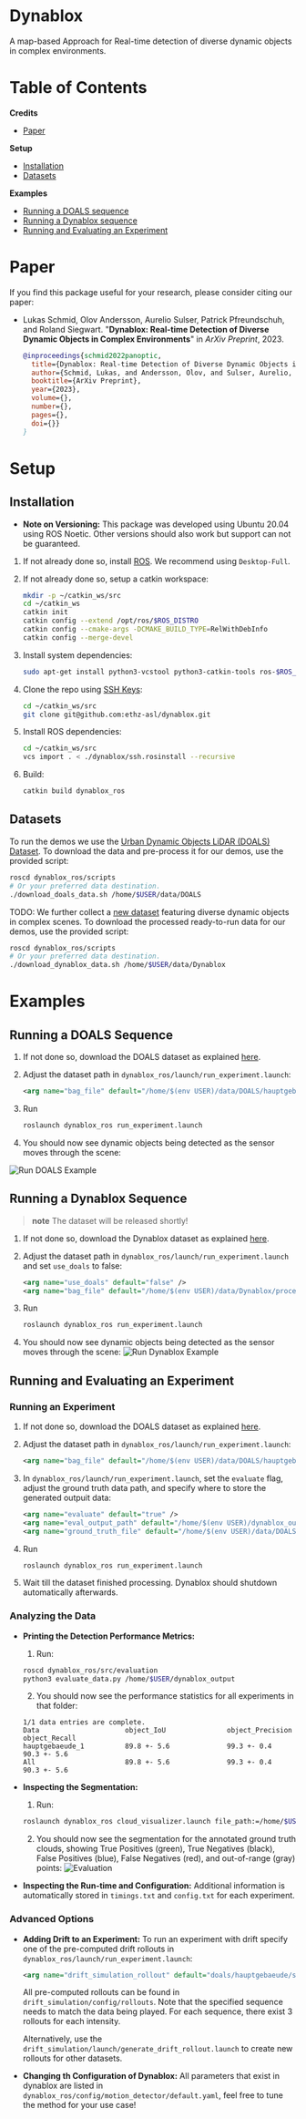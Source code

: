 # Dynablox
A map-based Approach for Real-time detection of diverse dynamic objects in complex environments.


# Table of Contents
**Credits**
* [Paper](#Paper)

**Setup**
* [Installation](#Installation)
* [Datasets](#Datasets)

**Examples**
- [Running a DOALS sequence](#Running-a-DOALS-sequence)
- [Running a Dynablox sequence](#Running-a-Dynablox-sequence)
- [Running and Evaluating an Experiment](#Evaluating-an-Experiment)

# Paper
If you find this package useful for your research, please consider citing our paper:

* Lukas Schmid, Olov Andersson, Aurelio Sulser, Patrick Pfreundschuh, and Roland Siegwart. "**Dynablox: Real-time Detection of Diverse Dynamic Objects in Complex Environments**" in *ArXiv Preprint*, 2023.
  ```bibtex
  @inproceedings{schmid2022panoptic,
    title={Dynablox: Real-time Detection of Diverse Dynamic Objects in Complex Environments},
    author={Schmid, Lukas, and Andersson, Olov, and Sulser, Aurelio, and Pfreundschuh, Patrick, and Siegwart, Roland},
    booktitle={ArXiv Preprint},
    year={2023},
    volume={},
    number={},
    pages={},
    doi={}}
  }
  ```

# Setup
## Installation

* **Note on Versioning:** This package was developed using Ubuntu 20.04 using ROS Noetic. Other versions should also work but support can not be guaranteed.

1. If not already done so, install [ROS](http://wiki.ros.org/action/fullsearch/melodic/Installation/Ubuntu?action=fullsearch&context=180&value=linkto%3A%22melodic%2FInstallation%2FUbuntu%22). We recommend using `Desktop-Full`.

2. If not already done so, setup a catkin workspace:
    ```bash
    mkdir -p ~/catkin_ws/src
    cd ~/catkin_ws
    catkin init
    catkin config --extend /opt/ros/$ROS_DISTRO
    catkin config --cmake-args -DCMAKE_BUILD_TYPE=RelWithDebInfo
    catkin config --merge-devel
    ```

3. Install system dependencies:
    ```bash
    sudo apt-get install python3-vcstool python3-catkin-tools ros-$ROS_DISTRO-cmake-modules protobuf-compiler autoconf git rsync -y   
    ```

4. Clone the repo using [SSH Keys](https://docs.github.com/en/authentication/connecting-to-github-with-ssh):
    ```bash
    cd ~/catkin_ws/src
    git clone git@github.com:ethz-asl/dynablox.git
    ```

5. Install ROS dependencies:
    ```bash
    cd ~/catkin_ws/src
    vcs import . < ./dynablox/ssh.rosinstall --recursive 
    ```

6. Build:
    ```bash
    catkin build dynablox_ros
    ```

## Datasets
To run the demos we use the [Urban Dynamic Objects LiDAR  (DOALS) Dataset](https://projects.asl.ethz.ch/datasets/doku.php?id=doals).
To download the data and pre-process it for our demos, use the provided script:
```bash
roscd dynablox_ros/scripts
# Or your preferred data destination.
./download_doals_data.sh /home/$USER/data/DOALS
```

TODO: We further collect a [new dataset](todo) featuring diverse dynamic objects in complex scenes.
To download the processed ready-to-run data for our demos, use the provided script:
```bash
roscd dynablox_ros/scripts
# Or your preferred data destination.
./download_dynablox_data.sh /home/$USER/data/Dynablox
```

# Examples
## Running a DOALS Sequence
1. If not done so, download the DOALS dataset as explained [here](#datasets).

2. Adjust the dataset path in `dynablox_ros/launch/run_experiment.launch`:
    ```xml
    <arg name="bag_file" default="/home/$(env USER)/data/DOALS/hauptgebaeude/sequence_1/bag.bag" />  
    ```
3. Run
    ```bash
    roslaunch dynablox_ros run_experiment.launch 
    ```
4. You should now see dynamic objects being detected as the sensor moves through the scene:

![Run DOALS Example](https://user-images.githubusercontent.com/36043993/232138501-84250c43-236e-46f6-9b50-af54312215a7.png)

## Running a Dynablox Sequence
> __note__ The dataset will be released shortly!

1. If not done so, download the Dynablox dataset as explained [here](#datasets).

2. Adjust the dataset path in `dynablox_ros/launch/run_experiment.launch` and set `use_doals` to false:
    ```xml
    <arg name="use_doals" default="false" /> 
    <arg name="bag_file" default="/home/$(env USER)/data/Dynablox/processed/ramp_1.bag" />  
    ```
3. Run
    ```bash
    roslaunch dynablox_ros run_experiment.launch 
    ```
4. You should now see dynamic objects being detected as the sensor moves through the scene:
![Run Dynablox Example](https://user-images.githubusercontent.com/36043993/232140093-ee99a919-d2ad-4dc8-95ac-fa047b901f94.png)


## Running and Evaluating an Experiment

### Running an Experiment

1. If not done so, download the DOALS dataset as explained [here](#datasets).

2. Adjust the dataset path in `dynablox_ros/launch/run_experiment.launch`:
    ```xml
    <arg name="bag_file" default="/home/$(env USER)/data/DOALS/hauptgebaeude/sequence_1/bag.bag" />  
    ```

3. In `dynablox_ros/launch/run_experiment.launch`, set the `evaluate` flag, adjust the ground truth data path, and specify where to store the generated outpuit data:
    ```xml
    <arg name="evaluate" default="true" />
    <arg name="eval_output_path" default="/home/$(env USER)/dynablox_output/" />
    <arg name="ground_truth_file" default="/home/$(env USER)/data/DOALS/hauptgebaeude/sequence_1/indices.csv" />
      ```
3. Run
    ```bash
    roslaunch dynablox_ros run_experiment.launch 
    ```

4. Wait till the dataset finished processing. Dynablox should shutdown automatically afterwards.

### Analyzing the Data
- **Printing the Detection Performance Metrics:** 
    1. Run:
    ```bash
    roscd dynablox_ros/src/evaluation
    python3 evaluate_data.py /home/$USER/dynablox_output
    ```
    2. You should now see the performance statistics for all experiments in that folder:
    ```
    1/1 data entries are complete.
    Data                     object_IoU               object_Precision              object_Recall
    hauptgebaeude_1          89.8 +- 5.6              99.3 +- 0.4                   90.3 +- 5.6
    All                      89.8 +- 5.6              99.3 +- 0.4                   90.3 +- 5.6
    ```

- **Inspecting the Segmentation:**
    1. Run:
    ```bash
    roslaunch dynablox_ros cloud_visualizer.launch file_path:=/home/$USER/dynablox_output/clouds.csv
    ```
    2. You should now see the segmentation for the annotated ground truth clouds, showing True Positives (green), True Negatives (black), False Positives (blue), False Negatives (red), and out-of-range (gray) points:
    ![Evaluation](https://user-images.githubusercontent.com/36043993/232151598-750a6860-e6e6-44bc-89c6-fbc866109019.png)

- **Inspecting the Run-time and Configuration:**
    Additional information is automatically stored in `timings.txt` and `config.txt` for each experiment.

### Advanced Options
* **Adding Drift to an Experiment:**
    To run an experiment with drift specify one of the pre-computed drift rollouts in `dynablox_ros/launch/run_experiment.launch`:
    ```xml
    <arg name="drift_simulation_rollout" default="doals/hauptgebaeude/sequence_1/light_3.csv" />
    ```
    All pre-computed rollouts can be found in `drift_simulation/config/rollouts`. Note that the specified sequence needs to match the data being played. For each sequence, there exist 3 rollouts for each intensity.

    Alternatively, use the `drift_simulation/launch/generate_drift_rollout.launch` to create new rollouts for other datasets.

* **Changing th Configuration of Dynablox:**
    All parameters that exist in dynablox are listed in `dynablox_ros/config/motion_detector/default.yaml`, feel free to tune the method for your use case!


